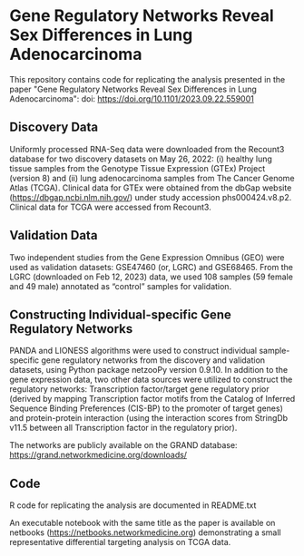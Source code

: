 # Gene Regulatory Networks Reveal Sex Differences in Lung Adenocarcinoma

This repository contains code for replicating the analysis presented in the paper "Gene Regulatory Networks Reveal Sex Differences in Lung Adenocarcinoma": doi: https://doi.org/10.1101/2023.09.22.559001

## Discovery Data
Uniformly processed RNA-Seq data were downloaded from the Recount3 database for two discovery datasets on May 26, 2022: (i) healthy lung tissue samples from the Genotype Tissue Expression (GTEx) Project (version 8) and (ii) lung adenocarcinoma samples from The Cancer Genome Atlas (TCGA). Clinical data for GTEx were obtained from the dbGap website (https://dbgap.ncbi.nlm.nih.gov/) under study accession phs000424.v8.p2. Clinical data for TCGA were accessed from Recount3.

## Validation Data
Two independent studies from the Gene Expression Omnibus (GEO) were used as validation datasets: GSE47460 (or, LGRC) and GSE68465. From the LGRC (downloaded on Feb 12, 2023) data, we used 108 samples (59 female and 49 male) annotated as “control” samples for validation.

## Constructing Individual-specific Gene Regulatory Networks
PANDA and LIONESS algorithms were used to construct individual sample-specific gene regulatory networks from the discovery and validation datasets, using Python package netzooPy version 0.9.10. In addition to the gene expression data, two other data sources were utilized to construct the regulatory networks: Transcription factor/target gene regulatory prior (derived by mapping Transcription factor motifs from the Catalog of Inferred Sequence Binding Preferences (CIS-BP) to the promoter of target genes) and protein-protein interaction (using the interaction scores from StringDb v11.5 between all Transcription factor in the regulatory prior).

The networks are publicly available on the GRAND database: https://grand.networkmedicine.org/downloads/

## Code
R code for replicating the analysis are documented in README.txt

An executable notebook with the same title as the paper is available on netbooks (https://netbooks.networkmedicine.org) demonstrating a small representative differential targeting analysis on TCGA data.
